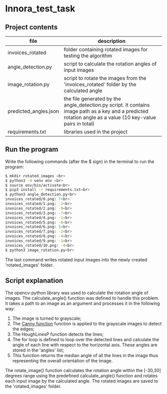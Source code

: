 # Innora_test_task

## Project contents 
|file             |description
|-----------------|------------------------------------------------------------|
|invoices_rotated | folder containing rotated images for testing the algorithm|
|angle_detection.py | script to calculate the rotation angles of input images|
|image_rotation.py | script to rotate the images from the 'invoices_rotated' folder by the calculated angle|
|predicted_angles.json | the file generated by the angle_detection.py script. It contains image path as a key and a predicted rotation angle as a value (10 key-value pairs in total)|
|requirements.txt | libraries used in the project|

## Run the program 

Write the following commands (after the $ sign) in the terminal to run the program:<br>
```bash
$ mkdir rotated_images <br>
$ python3 -m venv env <br>
$ source env/bin/activate<br>
$ pip3 install -r requirements.txt<br>
$ python3 angle_detection.py<br>
invoices_rotated/0.png: 7<br>
invoices_rotated/1.png: -2<br>
invoices_rotated/2.png: -9<br>
invoices_rotated/3.png: -7<br>
invoices_rotated/4.png: -1<br>
invoices_rotated/5.png: -6<br>
invoices_rotated/6.png: 5<br>
invoices_rotated/7.png: -2<br>
invoices_rotated/8.png: -4<br>
invoices_rotated/9.png: -1<br>
invoices_rotated/10.png: -4<br>
$ python3 image_rotation.py<br>
```
The last command writes rotated input images into the newly created 'rotated_images' folder.

## Script explanation
The opencv-python library was used to calculate the rotation angle of images. The calculate_angle() function was defined to handle this problem. It takes a path to an image as an argument and processes it in the following way:
1. The image is turned to grayscale;
2. The <a href='https://www.geeksforgeeks.org/python-opencv-canny-function/'> Canny function</a> function is applied to the grayscale images to detect the edges;
3. The HoughLinesP function detects the lines;
4. The for loop is defined to loop over the detected lines and calculate the angle of each line with respect to the horizontal axis. These angles are stored in the 'angles' list;
5. This function returns the median angle of all the lines in the image thus representing the overall orientation of the image.

The rotate_image() function calculates the rotation angle within the [-30,30] degrees range using the predefined calculate_angle() function and rotates each input image by the calculated angle. The rotated images are saved to the 'rotated_images' folder.
